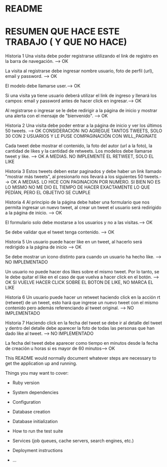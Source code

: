 # README
RESUMEN QUE HACE ESTE TRABAJO ( Y QUE NO HACE)
===============================================

Historia 1
Una visita debe poder registrarse utilizando el link de registro en la barra de navegación.  -->  OK


La visita al registrarse debe ingresar nombre usuario, foto de perfil (url), email y password. -->  OK

El modelo debe llamarse user.-->  OK

Si una visita ya tiene usuario deberá utilizar el link de ingreso y llenará los campos: email y password antes de hacer click en ingresar.-->  OK

Al registrarse o ingresar se le debe redirigir a la página de inicio y mostrar una alerta con el mensaje de "bienvenido". -->  OK

Historia 2
Una visita debe poder entrar a la página de inicio y ver los últimos 50 tweets. -->  OK CONSIDERACION: NO AGREGUE TANTOS TWEETS, SOLO 30 CON 2 USUARIOS Y LE PUSE COMPAGINACIÓN CON WILL_PAGINATE

Cada tweet debe mostrar el contenido, la foto del autor (url a la foto), la cantidad de likes y la cantidad de retweets.
Los modelos debe llamarse tweet y like. -->  OK A MEDIAS. NO IMPLEMENTÉ EL RETWEET, SOLO EL LIKE

Historia 3
Estos tweets deben estar paginados y debe haber un link llamado "mostrar más tweets", al presionarlo nos llevará a los siguientes 50 tweets.-->  OK A MEDIAS. LO HICE CON PAGINACION POR NUMERO. SI BIEN NO ES LO MISMO NO ME DIO EL TIEMPO DE HACER EXACTAMENTE LO QUE PEDÍAN, PERO EL OBJETIVO SE CUMPLE

Historia 4
Al principio de la página debe haber una formulario que nos permita ingresar un nuevo tweet, al crear un tweet el usuario será redirigido a la página de inicio. --> OK

El formulario solo debe mostarse a los usuarios y no a las visitas.--> OK

Se debe validar que el tweet tenga contenido. --> OK

Historia 5
Un usuario puede hacer like en un tweet, al hacerlo será redirigido a la página de inicio --> OK

Se debe mostrar un icono distinto para cuando un usuario ha hecho like. --> NO IMPLEMENTADO

Un usuario no puede hacer dos likes sobre el mismo tweet. Por lo tanto, se le debe quitar el like en el caso de que vuelva a hacer click en el botón. --> OK SI VUELVE HACER CLICK SOBRE EL BOTON DE LIKE, NO MARCA EL LIKE

Historia 6
Un usuario puede hacer un retweet haciendo click en la acción rt (retweet) de un tweet, esto hará que ingrese un nuevo tweet con el mismo contenido pero además referenciando al
tweet original. --> NO IMPLEMENTADO

Historia 7
Haciendo click en la fecha del tweet se debe ir al detalle del tweet y dentro del detalle debe aparecer la foto de todas las personas que han dado like al tweet. --> NO IMPLEMENTADO

La fecha del tweet debe aparecer como tiempo en minutos desde la fecha de creación u horas si es mayor de 60 minutos--> OK










This README would normally document whatever steps are necessary to get the
application up and running.

Things you may want to cover:

* Ruby version

* System dependencies

* Configuration

* Database creation

* Database initialization

* How to run the test suite

* Services (job queues, cache servers, search engines, etc.)

* Deployment instructions

* ...
